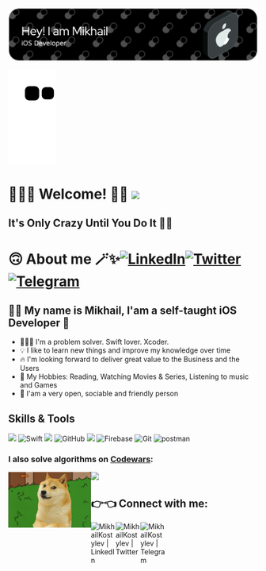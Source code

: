 ![Header](https://github.com/MikhailKostylev/MikhailKostylev/blob/main/github-header-image.png)

![snake svg](https://github.com/MikhailKostylev/MikhailKostylev/blob/output/github-contribution-grid-snake.svg)

# 🙋🏻‍♂️ Welcome! 👋🏻 ![](https://komarev.com/ghpvc/?username=MikhailKostylev)

## It's Only Crazy Until You Do It ☝🏻

# 🙃 About me 🪄✨[<img alt="LinkedIn" src="https://img.shields.io/badge/linkedin%20-%230077B5.svg?&style=for-the-badge&logo=linkedin&logoColor=white"/>][LinkedIn][<img alt="Twitter" src="https://img.shields.io/badge/Twitter%20-%231DA1F2.svg?&style=for-the-badge&logo=Twitter&logoColor=white"/>][Twitter][<img alt="Telegram" src="https://img.shields.io/badge/Telegram%20-%231877F2.svg?&style=for-the-badge&logo=Telegram&logoColor=white"/>][Telegram]
## ✌🏻 My name is Mikhail, I'am a self-taught iOS Developer 
- 🧑🏻‍💻 I'm a problem solver. Swift lover. Xcoder.
- 💡 I like to learn new things and improve my knowledge over time
- 🔥 I'm looking forward to deliver great value to the Business and the Users
- 🎯 My Hobbies: Reading, Watching Movies & Series, Listening to music and Games
- 💫 I'am a very open, sociable and friendly person

## Skills & Tools

<img height="62em" src="https://user-images.githubusercontent.com/10991489/119416278-918ddb80-bcf3-11eb-9106-2e73b8f45902.png"/> ![Swift](https://www.vectorlogo.zone/logos/swift/swift-icon.svg) <img height="67em" src="https://developer.apple.com/design/human-interface-guidelines/macos/images/app-icon-realistic-materials_2x.png"/> ![GitHub](https://www.vectorlogo.zone/logos/github/github-icon.svg) <img height="62em" src="https://user-images.githubusercontent.com/10991489/119416543-285a9800-bcf4-11eb-8755-a9351330ef0d.jpg"/> ![Firebase](https://www.vectorlogo.zone/logos/firebase/firebase-icon.svg) ![Git](https://www.vectorlogo.zone/logos/git-scm/git-scm-icon.svg) ![postman](https://www.vectorlogo.zone/logos/getpostman/getpostman-icon.svg)

<!-- ![GitHub Streak](https://github-readme-streak-stats.herokuapp.com/?user=MikhailKostylev&theme=dark) -->

### I also solve algorithms on [Codewars](https://www.codewars.com/users/MikhailKostylev):
<img src="https://www.codewars.com/users/MikhailKostylev/badges/large">

<img align="left" src="https://github.com/MikhailKostylev/MikhailKostylev/blob/main/giphy.gif?raw=true" width="167" height="112" align="left">

## 👉👈 Connect with me:

[<img align="left" alt="MikhailKostylev | LinkedIn" width="50px" src="https://img.icons8.com/officel/344/linkedin.png" />][LinkedIn]
[<img align="left" alt="MikhailKostylev | Twitter" width="50px" src="https://img.icons8.com/office/344/twitter.png" />][Twitter]
[<img align="left" alt="MikhailKostylev | Telegram" width="50px" src="https://img.icons8.com/color/344/telegram-app--v1.png" />][Telegram]

[LinkedIn]: https://www.linkedin.com/in/mikhail-kostylev/
[Twitter]: https://twitter.com/MikhailKostyle3
[Telegram]: https://telegram.me/thxImFine



